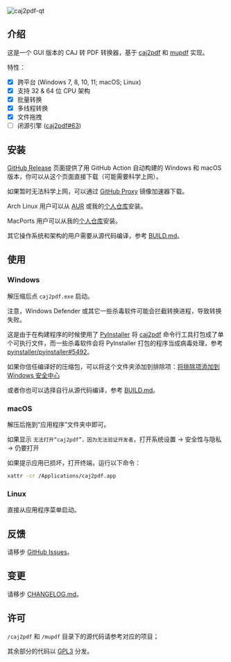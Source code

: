 ![caj2pdf-qt](https://gitlab.com/sainnhe/img/-/raw/master/caj2pdf-qt.png)

## 介绍

这是一个 GUI 版本的 CAJ 转 PDF 转换器，基于 [caj2pdf](https://github.com/caj2pdf/caj2pdf) 和 [mupdf](https://mupdf.com) 实现。

特性：

- [x] 跨平台 (Windows 7, 8, 10, 11; macOS; Linux)
- [x] 支持 32 & 64 位 CPU 架构
- [x] 批量转换
- [x] 多线程转换
- [x] 文件拖拽
- [ ] 闭源引擎 ([caj2pdf#63](https://github.com/caj2pdf/caj2pdf/issues/63))

## 安装

[GitHub Release](https://github.com/sainnhe/caj2pdf-qt/releases) 页面提供了用 GitHub Action 自动构建的 Windows 和 macOS 版本，你可以从这个页面直接下载（可能需要科学上网）。

如果暂时无法科学上网，可以通过 [GitHub Proxy](https://ghproxy.com) 镜像加速器下载。

Arch Linux 用户可以从 [AUR](https://aur.archlinux.org/packages/caj2pdf-qt/) 或我的[个人仓库](https://repo.sainnhe.dev/archlinux/)安装。

MacPorts 用户可以从我的[个人仓库](https://repo.sainnhe.dev/macports/)安装。

其它操作系统和架构的用户需要从源代码编译，参考 [BUILD.md](./BUILD.md)。

## 使用

### Windows

解压缩后点 `caj2pdf.exe` 启动。

注意，Windows Defender 或其它一些杀毒软件可能会拦截转换进程，导致转换失败。

这是由于在构建程序的时候使用了 [PyInstaller](https://github.com/pyinstaller/pyinstaller) 将 [caj2pdf](https://github.com/caj2pdf/caj2pdf) 命令行工具打包成了单个可执行文件，而一些杀毒软件会将 PyInstaller 打包的程序当成病毒处理，参考 [pyinstaller/pyinstaller#5492](https://github.com/pyinstaller/pyinstaller/issues/5492)。

如果你信任编译好的压缩包，可以将这个文件夹添加到排除项：[将排除项添加到 Windows 安全中心](https://support.microsoft.com/zh-cn/windows/%E5%B0%86%E6%8E%92%E9%99%A4%E9%A1%B9%E6%B7%BB%E5%8A%A0%E5%88%B0-windows-%E5%AE%89%E5%85%A8%E4%B8%AD%E5%BF%83-811816c0-4dfd-af4a-47e4-c301afe13b26)

或者你也可以选择自行从源代码编译，参考 [BUILD.md](./BUILD.md)。

### macOS

解压后拖到“应用程序”文件夹中即可。

如果显示 `无法打开“caj2pdf”，因为无法验证开发者`，打开系统设置 -> 安全性与隐私 -> 仍要打开

如果提示应用已损坏，打开终端，运行以下命令：

```bash
xattr -cr /Applications/caj2pdf.app
```

### Linux

直接从应用程序菜单启动。

## 反馈

请移步 [GitHub Issues](https://github.com/sainnhe/caj2pdf-qt/issues)。

## 变更

请移步 [CHANGELOG.md](./CHANGELOG.md)。

## 许可

`/caj2pdf` 和 `/mupdf` 目录下的源代码请参考对应的项目；

其余部分的代码以 [GPL3](https://github.com/sainnhe/caj2pdf-qt/blob/master/LICENSE) 分发。
